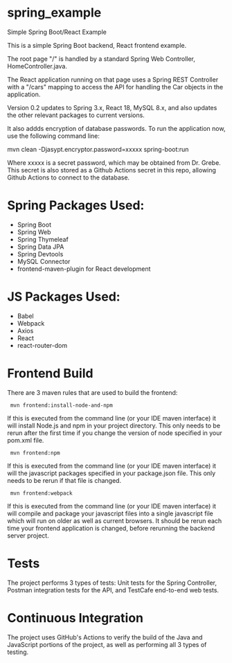 # spring_example
Simple Spring Boot/React Example

This is a simple Spring Boot backend, React frontend example.

The root page "/" is handled by a standard Spring Web Controller, HomeController.java.

The React application running on that page uses a Spring REST Controller with a "/cars" mapping to access the
API for handling the Car objects in the application.

Version 0.2 updates to Spring 3.x, React 18, MySQL 8.x, and also updates the other relevant packages to current versions.

It also addds encryption of database passwords.  To run the application now, use the following command line:

mvn clean -Djasypt.encryptor.password=xxxxx spring-boot:run

Where xxxxx is a secret password, which may be obtained from Dr. Grebe.  This secret is also stored as a Github Actions secret in this repo, allowing Github Actions to connect to the database.

# Spring Packages Used:

* Spring Boot
* Spring Web
* Spring Thymeleaf
* Spring Data JPA
* Spring Devtools
* MySQL Connector
* frontend-maven-plugin for React development

# JS Packages Used:

* Babel
* Webpack
* Axios
* React
* react-router-dom

# Frontend Build

There are 3 maven rules that are used to build the frontend:

     mvn frontend:install-node-and-npm

If this is executed from the command line (or your IDE maven interface)
it will install Node.js and npm in your project directory.  This only
needs to be rerun after the first time if you change the version of node
specified in your pom.xml file.

     mvn frontend:npm

If this is executed from the command line (or your IDE maven interface)
it will the javascript packages specified in your package.json file.  This
only needs to be rerun if that file is changed.

     mvn frontend:webpack

If this is executed from the command line (or your IDE maven interface)
it will compile and package your javascript files into a single javascript
file which will run on older as well as current browsers.  It should be rerun
each time your frontend application is changed, before rerunning the backend
server project.

# Tests

The project performs 3 types of tests:  Unit tests for the Spring Controller,
Postman integration tests for the API, and TestCafe end-to-end web tests.

# Continuous Integration

The project uses GitHub's Actions to verify the build of the Java and JavaScript
portions of the project, as well as performing all 3 types of testing.




